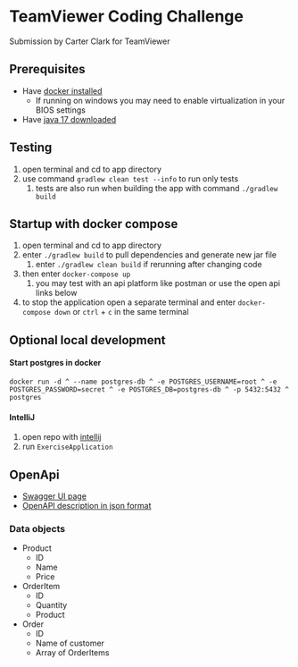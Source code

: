 # TeamViewer Coding Challenge
Submission by Carter Clark for TeamViewer
## Prerequisites
- Have [docker installed](https://docs.docker.com/engine/install/)
  - If running on windows you may need to enable virtualization in your BIOS settings
- Have [java 17 downloaded](https://www.oracle.com/java/technologies/downloads/#java17)

## Testing
1. open terminal and cd to app directory
2. use command `gradlew clean test --info` to run only tests
   1. tests are also run when building the app with command `./gradlew build`

## Startup with docker compose
1. open terminal and cd to app directory
2. enter `./gradlew build` to pull dependencies and generate new jar file
   1. enter `./gradlew clean build` if rerunning after changing code
3. then enter `docker-compose up`
   1. you may test with an api platform like postman or use the open api links below
4. to stop the application open a separate terminal and enter `docker-compose down` or `ctrl` + `c` in the same terminal

## Optional local development
#### Start postgres in docker
`
docker run -d ^
--name postgres-db ^
-e POSTGRES_USERNAME=root ^
-e POSTGRES_PASSWORD=secret ^
-e POSTGRES_DB=postgres-db ^
-p 5432:5432 ^
postgres
`
#### IntelliJ
1. open repo with [intellij](https://www.jetbrains.com/idea/download/?fromIDE=&section=windows)
2. run `ExerciseApplication`

## OpenApi
- [Swagger UI page](http://localhost:8080/swagger-ui/index.html) 
- [OpenAPI description in json format](http://localhost:8080/v3/api-docs)

### Data objects

- Product
  - ID
  - Name
  - Price
- OrderItem
  - ID
  - Quantity
  - Product
- Order
  - ID
  - Name of customer
  - Array of OrderItems
